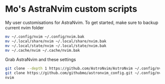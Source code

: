 # Mo's AstraNvim custom scripts

My user customisations for AstraNvim. To get started, make sure to backup current nvim folder

```sh
mv ~/.config/nvim ~/.config/nvim.bak
mv ~/.local/share/nvim ~/.local/share/nvim.bak
mv ~/.local/state/nvim ~/.local/state/nvim.bak
mv ~/.cache/nvim ~/.cache/nvim.bak
```

Grab AstraNvim and these settings

```sh
git clone --depth 1 https://github.com/AstroNvim/AstroNvim ~/.config/nvim
git clone https://github.com/githubmo/astronvim_config.git ~/.config/nvim/lua/user
nvim
```
